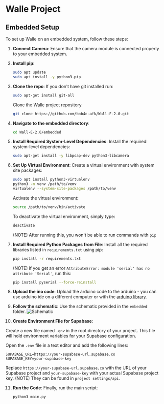# Walle Project

## Embedded Setup

To set up Walle on an embedded system, follow these steps:

1. **Connect Camera**: Ensure that the camera module is connected properly to your embedded system.

2. **Install pip**:
   ```bash
   sudo apt update
   sudo apt install -y python3-pip
   ```

3. **Clone the repo**: 
   If you don't have git installed run:
   ```bash
   sudo apt-get install git-all
   ```
   Clone the Walle project repository
    ```bash
   git clone https://github.com/bob4o-afk/Wall-E-2.0.git
   ```

4. **Navigate to the embedded directory**:
   ```bash
   cd Wall-E-2.0/embedded
   ```

5. **Install Required System-Level Dependencies**: Install the required system-level dependencies:
   ```bash
   sudo apt-get install -y libpcap-dev python3-libcamera
   ```

6. **Set Up Virtual Environment**: Create a virtual environment with system site packages:
   ```bash
   sudo apt install python3-virtualenv
   python3 -m venv /path/to/venv
   virtualenv --system-site-packages /path/to/venv
   ```

   Activate the virtual environment:
   ```bash
   source /path/to/venv/bin/activate
   ```

   To deactivate the virtual environment, simply type:
   ```bash
   deactivate
   ```
   (NOTE) After running this, you won't be able to run commands with ```pip```

7. **Install Required Python Packages from File**: Install all the required libraries listed in `requirements.txt` using pip:
   ```bash
   pip install -r requirements.txt
   ```

   (NOTE) If you get an error ```AttributeError: module 'serial' has no attribute 'Serial'```, run this:
   ```bash
   pip install pyserial --force-reinstall
   ```

8. **Upload the ino code**: Upload the arduino code to the arduino - you can use arduino ide on a different computer or with the [arduino library](https://medium.com/@kevinlutzer9/programming-an-arduino-device-remotely-using-a-raspberry-pi-f55728bbda8f).

9. **Follow the schematic**: Use the schematic provided in the `embedded` folder.
![Schematic](https://github.com/bob4o-afk/Wall-E-2.0/tree/main/embedded/walle-schematic.jpg)

10. **Create Environment File for Supabase**: 
   
   Create a new file named `.env` in the root directory of your project. This file will hold environment variables for your Supabase configuration.

   Open the `.env` file in a text editor and add the following lines:

   ```
   SUPABASE_URL=https://your-supabase-url.supabase.co
   SUPABASE_KEY=your-supabase-key
   ```

   Replace `https://your-supabase-url.supabase.co` with the URL of your Supabase project and `your-supabase-key` with your actual Supabase project key.
   (NOTE) They can be found in ```project settings/api```.
   
11. **Run the Code**: Finally, run the main script:
    ```bash
    python3 main.py
    ```
   